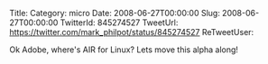 Title: 
Category: micro
Date: 2008-06-27T00:00:00
Slug: 2008-06-27T00:00:00
TwitterId: 845274527
TweetUrl: https://twitter.com/mark_philpot/status/845274527
ReTweetUser: 

Ok Adobe, where's AIR for Linux?  Lets move this alpha along!